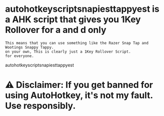 # autohotkeyscriptsnapiesttappyest is a AHK script that gives you 1Key Rollover for a and d only
```
This means that you can use something like the Razer Snap Tap and Wootings Snappy Tappy. 
on your own, This is clearly just a 1Key Rollover Script.
for everyone.
```
autohotkeyscriptsnapiesttappyest

# ⚠️ Disclaimer: If you get banned for using AutoHotkey, it's not my fault. Use responsibly.

